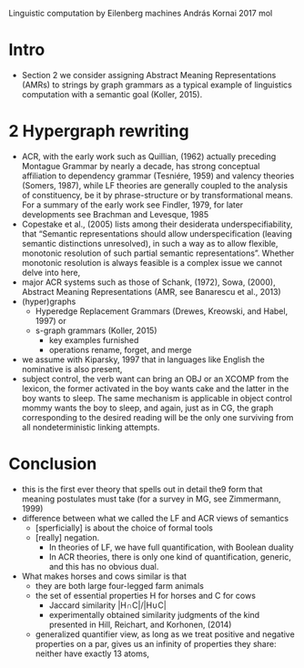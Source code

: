 Linguistic computation by Eilenberg machines
András Kornai
2017 mol

# Intro

* Section 2 we consider assigning Abstract Meaning Representations (AMRs) to
  strings by graph grammars as a typical example of linguistics computation
  with a semantic goal (Koller, 2015).

# 2 Hypergraph rewriting

* ACR, with the early work such as Quillian, (1962) actually preceding
  Montague Grammar by nearly a decade, has strong conceptual affiliation to
  dependency grammar (Tesniére, 1959) and valency theories (Somers, 1987),
  while LF theories are generally coupled to the analysis of constituency, be
  it by phrase-structure or by transformational means.  For a summary of the
  early work see Findler, 1979, for later developments see Brachman and
  Levesque, 1985
* Copestake et al., (2005) lists among their desiderata underspecifiability,
  that “Semantic representations should allow underspecification (leaving
  semantic distinctions unresolved), in such a way as to allow flexible,
  monotonic resolution of such partial semantic representations”. Whether
  monotonic resolution is always feasible is a complex issue we cannot delve
  into here,
* major ACR systems such as those of Schank, (1972), Sowa, (2000), Abstract
  Meaning Representations (AMR, see Banarescu et al., 2013)
* (hyper)graphs
  * Hyperedge Replacement Grammars (Drewes, Kreowski, and Habel, 1997) or
  * s-graph grammars (Koller, 2015)
    * key examples furnished
    * operations rename, forget, and merge
* we assume with Kiparsky, 1997 that in languages like English the nominative
  is also present,
* subject control, the verb want can bring an OBJ or an XCOMP from the lexicon,
  the former activated in the boy wants cake and the latter in the boy wants to
  sleep. The same mechanism is applicable in object control mommy wants the boy
  to sleep, and again, just as in CG, the graph corresponding to the desired
  reading will be the only one surviving from all nondeterministic linking
  attempts.

# Conclusion

* this is the first ever theory that spells out in detail the9 form that
  meaning postulates must take (for a survey in MG, see Zimmermann, 1999)
* difference between what we called the LF and ACR views of semantics
  * [sperficially] is about the choice of formal tools
  * [really] negation.
    * In theories of LF, we have full quantification, with Boolean duality
    * In ACR theories, there is only one kind of quantification, generic, and
      this has no obvious dual.
* What makes horses and cows similar is that
  * they are both large four-legged farm animals
  * the set of essential properties H for horses and C for cows
    * Jaccard similarity |H∩C|/|H∪C|
    * experimentally obtained similarity judgments of the kind presented in
      Hill, Reichart, and Korhonen, (2014)
  * generalized quantifier view, as long as we treat positive and negative
    properties on a par, gives us an infinity of properties they share: neither
    have exactly 13 atoms,
